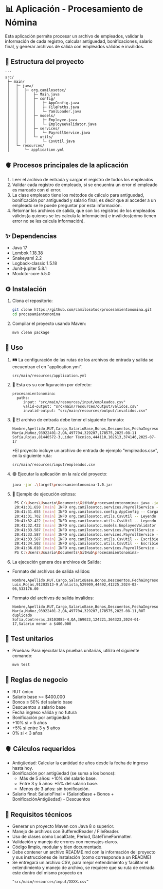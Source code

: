 # 📊 Aplicación - Procesamiento de Nómina

Esta aplicación permite procesar un archivo de empleados, validar la información de cada registro, calcular antiguedad, bonificaciones, salario final, y generar archivos de salida con empleados válidos e inválidos.

## 📂 Estructura del proyecto

    ```
    src/
     ├─ main/
     │   ├─ java/
     │   │   ├─ org.camilosotoc/
     │   │   │   ├─ Main.java
     │   │   │   ├─ config/
     │   │   │   │   ├─ AppConfig.java
     │   │   │   │   ├─ FilePaths.java
     │   │   │   │   └─ YamlLoader.java
     │   │   │   ├─ models/
     │   │   │   │   ├─ Employee.java
     │   │   │   │   └─ EmployeeValidator.java
     │   │   │   ├─ services/
     │   │   │   │   └─ PayrollService.java
     │   │   │   └─ utils/
     │   │   │       └─ CsvUtil.java
     │   └─ resources/
     │       └─ application.yml
    

## 🫀 Procesos principales de la aplicación
1. Leer el archivo de entrada y cargar el registro de todos los empleados
2. Validar cada registro de empleado, si se encuentra un error el empleado es marcado con el error.
3. La clase empleado tiene los métodos de cálculo para antiguedad, bonificación por antiguedad y salario final, es decir que al acceder a un empleado se le puede preguntar por esta información.
4. Retornar los archivos de salida, que son los registros de los empleados válidos(a quienes se les calcula la információn) e inválidos(cómo tienen error no se les calcula información). 


## ✨ Dependencias

- Java 17
- Lombok 1.18.38
- Snakeyaml 2.2
- Logback-classic 1.5.18
- Junit-jupiter 5.8.1
- Mockito-core 5.5.0

## ⚙️ Instalación

1. Clona el repositorio:

   ```bash
   git clone https://github.com/camilosotoc/procesamientonomina.git
   cd procesamientonomina
   ```

2. Compilar el proyecto usando Maven:

   ```bash
   mvn clean package
   ```

## 🚀 Uso

1. 🛤️ La configuración de las rutas de los archivos de entrada y salida se encuentran el en "application.yml".

   ```
   src/main/resources/application.yml
   ```

2. 📝 Esta es su configuración por defecto:

   ```
   procesamientonomina:
     paths:
        input: "src/main/resources/input/empleados.csv"
        valid-output: "src/main/resources/output/validos.csv"
        invalid-output: "src/main/resources/output/invalidos.csv"
   ```

3. 📝 El archivo de entrada debe tener el siguiente formato:

   ```
   Nombre,Apellido,RUT,Cargo,SalarioBase,Bonos,Descuentos,FechaIngreso
   María,Muñoz,93922401-2,QA,497704,329207,178575,2025-08-11
   Sofía,Rojas,81440572-3,Líder Técnico,444110,102613,374146,2025-07-17
   ```
   *El proyecto incluye un archivo de entrada de ejemplo "empleados.csv", en la siguiente ruta:
   ```
   src/main/resources/input/empleados.csv
   ```

4. 🟢 Ejecutar la aplicación en la raíz del proyecto:
  
   ```bash
   java -jar .\target\procesamientonomina-1.0.jar
   ``` 
5. 📝 Ejemplo de ejecución exitosa:

   ```bash
    PS C:\Users\Usuario\Documents\GitHub\procesamientonomina> java -jar .\target\procesamientonomina-1.0.jar
    20:41:31.650 [main] INFO org.camilosotoc.services.PayrollService -- ### Procesamiento Nomina - INICIO ####
    20:41:31.655 [main] INFO org.camilosotoc.config.AppConfig -- Cargando configuracion desde: src\main\resources\application.yml.
    20:41:31.702 [main] INFO org.camilosotoc.utils.CsvUtil -- Leyendo CSV - Desde: src/main/resources/input/empleados.csv.
    20:41:32.422 [main] INFO org.camilosotoc.utils.CsvUtil -- Leyendo CSV - Empleados registrados: 1000000.
    20:41:32.422 [main] INFO org.camilosotoc.models.EmployeeValidator -- Validando los registros de empleados.
    20:41:33.587 [main] INFO org.camilosotoc.services.PayrollService -- Registros de empleados validos: 225168.
    20:41:33.587 [main] INFO org.camilosotoc.services.PayrollService -- Registros de empleados invalidos: 774832.
    20:41:33.587 [main] INFO org.camilosotoc.utils.CsvUtil -- Escribiendo CSV - Empleados validos: src/main/resources/output/validos.csv.
    20:41:34.502 [main] INFO org.camilosotoc.utils.CsvUtil -- Escribiendo CSV - Registros invalidos: src/main/resources/output/invalidos.csv.
    20:41:36.010 [main] INFO org.camilosotoc.services.PayrollService -- ### Procesamiento Nomina - FIN ####
    PS C:\Users\Usuario\Documents\GitHub\procesamientonomina>
   ```
6. La ejecución genera dos archivos de Salida:
- Formato del archivos de salida válidos:
   ```
   Nombre,Apellido,RUT,Cargo,SalarioBase,Bonos,Descuentos,FechaIngreso,SalarioFinal
   Luis,Rojas,91203513-9,Analista,529909,44492,41225,2024-02-06,533176.00
   ```
- Formato del archivos de salida inválidos:
   ```
   Nombre,Apellido,RUT,Cargo,SalarioBase,Bonos,Descuentos,FechaIngreso,MotivoError
   María,Muñoz,93922401-2,QA,497704,329207,178575,2025-08-11,RUT duplicado
   Sofía,Contreras,38103085-4,QA,369023,124221,364323,2024-01-17,Salario menor a $400.000
   ```
## 🧪 Test unitarios
- Pruebas: Para ejecutar las pruebas unitarias, utiliza el siguiente comando:

   ```bash
   mvn test
   ```

## 📏 Reglas de negocio

- RUT único
- Salario base >= $400.000
- Bonos ≤ 50% del salario base
- Descuentos ≤ salario base
- Fecha ingreso válida y no futura
- Bonificación por antigüedad:
- +10% si > 5 años
- +5% si entre 3 y 5 años
- 0% si < 3 años

## 🫀 Cálculos requeridos

- Antigüedad: Calcular la cantidad de años desde la fecha de ingreso hasta hoy.
- Bonificación por antigüedad (se suma a los bonos):
  - Más de 5 años: +10% del salario base.
  - Entre 3 y 5 años: +5% del salario base.
  - Menos de 3 años: sin bonificación.
- Salario final:
  SalarioFinal = (SalarioBase + Bonos + BonificaciónAntigüedad) - Descuentos

## 📏 Requisitos técnicos

- Generar un proyecto Maven con Java 8 o superior.
- Manejo de archivos con BufferedReader / FileReader.
- Uso de clases como LocalDate, Period, DateTimeFormatter.
- Validación y manejo de errores con mensajes claros.
- Código limpio, modular y bien documentado.
- Debe contener un archivo README.md con la información del proyecto y sus instrucciones
  de instalación (como corresponde a un README)
- Se entregará un archivo CSV, para mejor entendimiento y facilitar el entendimiento y manejo
  de archivo, se requiere que su ruta de entrada este dentro del mismo proyecto en
  ```
  “src/main/resources/input/XXXX.csv”
  ```
